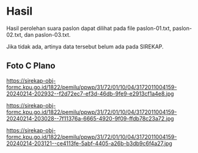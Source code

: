 # Hasil

Hasil perolehan suara paslon dapat dilihat pada file paslon-01.txt, paslon-02.txt, dan paslon-03.txt.

Jika tidak ada, artinya data tersebut belum ada pada SIREKAP.

## Foto C Plano

https://sirekap-obj-formc.kpu.go.id/1822/pemilu/ppwp/31/72/01/10/04/3172011004159-20240214-202932--f2d72ec7-ef3d-46db-9fe9-e2913cf1a4e8.jpg

https://sirekap-obj-formc.kpu.go.id/1822/pemilu/ppwp/31/72/01/10/04/3172011004159-20240214-203028--7f11376a-6665-4920-9f09-ffdb78c23a72.jpg

https://sirekap-obj-formc.kpu.go.id/1822/pemilu/ppwp/31/72/01/10/04/3172011004159-20240214-203121--ce4113fe-5abf-4405-a26b-b3db9c6f4a27.jpg
